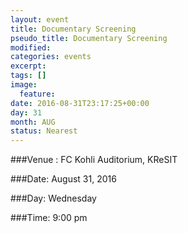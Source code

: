 ```yaml
---
layout: event
title: Documentary Screening
pseudo_title: Documentary Screening
modified:
categories: events
excerpt:
tags: []
image:
  feature:
date: 2016-08-31T23:17:25+00:00
day: 31
month: AUG
status: Nearest
---
```


###Venue : FC Kohli Auditorium, KReSIT

###Date: August 31, 2016

###Day: Wednesday

###Time: 9:00 pm
